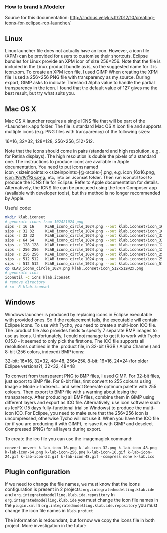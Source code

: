 ### How to brand k.Modeler

Source for this documentation: http://andrius.velykis.lt/2012/10/creating-icons-for-eclipse-rcp-launcher/

## Linux
Linux launcher file does not actually have an icon. However, a icon file (XPM) can be provided for users to customise their shortcuts.
Eclipse bundles for Linux provide an XPM icon of size 256×256. Note that the file is included in the Linux product bundle as is, so the suggested name for it is icon.xpm.
To create an XPM icon file, I used GIMP
When creating the XPM file I used a 256×256 PNG file with transparency as my source. During export, GIMP asks to indicate Threshold Alpha value to handle the partial transparency in the icon. I found that the default value of 127 gives me the best result, but try what suits you.

## Mac OS X
Mac OS X launcher requires a single ICNS file that will be part of the \<Launcher\>.app folder. The file is standard Mac OS X icon file and supports multiple icons (e.g. PNG files with transparency) of the following sizes:

16×16, 32×32, 128×128, 256×256, 512×512.

Note that the icons should come in pairs (standard and high resolution, e.g. for Retina displays). The high resolution is double the pixels of a standard one.
The instructions to produce icons are available in Apple documentation. You need to put icons named icon_\<sizeinpoints\>x\<sizeinpoints\>\[@\<scale\>\].png, e.g. icon_16x16.png, icon_16x16@2x.png, etc, into an .iconset folder. Then run iconutil tool to produce the ICNS file for Eclipse. Refer to Apple documentation for details.
Alternatively, the ICNS file can be produced using the Icon Composer app (available with developer tools), but this method is no longer recommended by Apple.

Useful code:
```bash
mkdir klab.iconset
# generate icons from 102421024 png
sips -z 16 16     KLAB_icono_circle_1024.png --out klab.iconset/icon_16x16.png
sips -z 32 32     KLAB_icono_circle_1024.png --out klab.iconset/icon_16x16@2x.png
sips -z 32 32     KLAB_icono_circle_1024.png --out klab.iconset/icon_32x32.png
sips -z 64 64     KLAB_icono_circle_1024.png --out klab.iconset/icon_32x32@2x.png
sips -z 128 128   KLAB_icono_circle_1024.png --out klab.iconset/icon_128x128.png
sips -z 256 256   KLAB_icono_circle_1024.png --out klab.iconset/icon_128x128@2x.png
sips -z 256 256   KLAB_icono_circle_1024.png --out klab.iconset/icon_256x256.png
sips -z 512 512   KLAB_icono_circle_1024.png --out klab.iconset/icon_256x256@2x.png
sips -z 512 512   KLAB_icono_circle_1024.png --out klab.iconset/icon_512x512.png
cp KLAB_icono_circle_1024.png klab.iconset/icon_512x512@2x.png
# generate icns
iconutil -c icns klab.iconset
# remove directory
# rm -R klab.iconset
```

## Windows
Windows launcher is produced by replacing icons in Eclipse executable with provided ones. So if the replacement fails, the executable will contain Eclipse icons.
To use with Tycho, you need to create a multi-icon ICO file. The .product file also provides fields to specify 7 separate BMP images to use as icons. Unfortunately, I could not manage to get it to work with Tycho 0.15.0 - it seemed to only pick the first one.
The ICO file supports all resolutions outlined in the .product file, in 32-bit (RGB / Alpha Channel) and 8-bit (256 colors, indexed) BMP icons:

32-bit: 16×16, 32×32, 48×48, 256×256.
8-bit: 16×16, 24×24 (for older Eclipse versions?), 32×32, 48×48

To convert from transparent PNG to BMP files, I used GIMP. For 32-bit files, just export to BMP file. For 8-bit files, first convert to 255 colours using Image > Mode > Indexed… and select Generate optimum palette with 255 colours. Then export to BMP file with a warning about losing the transparency.
After producing all BMP files, combine them in GIMP using different layers and export as ICO file. Alternatively, use icon software such as IcoFX (15 days fully-functional trial on Windows) to produce the multi-icon ICO.
For Eclipse, you need to make sure that the 256×256 icon is uncompressed, otherwise Tycho will not use it. When you have the ICO file (or if you are producing it with GIMP), re-save it with GIMP and deselect Compressed (PNG) for all layers during export.

To create the ico file you can use the imagemagick command:

`convert onvert k-lab-icon-16.png k-lab-icon-32.png k-lab-icon-48.png  k-lab-icon-64.png k-lab-icon-256.png k-lab-icon-16.gif k-lab-icon-24.gif k-lab-icon-32.gif k-lab-icon-48.gif -compress none k-lab.ico`

## Plugin configuration
If we need to change the file names, we must know that the icons configuration is present in 2 projects: `org.integratedmodelling.klab.ide` and `org.integratedmodelling.klab.ide.repository`
In `org.integratedmodelling.klab.ide` you must change the icon file names in the `plugin.xml`
In `org.integratedmodelling.klab.ide.repository` you must change the icon file names in `klab.product`

The information is redoundant, but for now we copy the icons file in both project. More investigation in the future